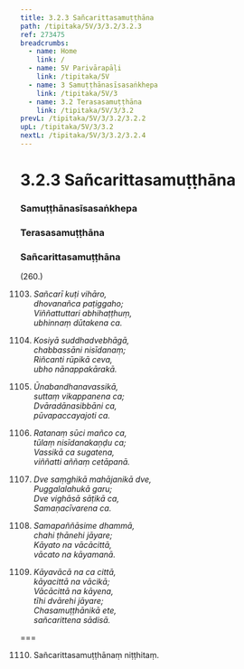 ```yaml
---
title: 3.2.3 Sañcarittasamuṭṭhāna
path: /tipitaka/5V/3/3.2/3.2.3
ref: 273475
breadcrumbs:
  - name: Home
    link: /
  - name: 5V Parivārapāḷi
    link: /tipitaka/5V
  - name: 3 Samuṭṭhānasīsasaṅkhepa
    link: /tipitaka/5V/3
  - name: 3.2 Terasasamuṭṭhāna
    link: /tipitaka/5V/3/3.2
prevL: /tipitaka/5V/3/3.2/3.2.2
upL: /tipitaka/5V/3/3.2
nextL: /tipitaka/5V/3/3.2/3.2.4
---
```


# 3.2.3 Sañcarittasamuṭṭhāna

### Samuṭṭhānasīsasaṅkhepa

### Terasasamuṭṭhāna

### Sañcarittasamuṭṭhāna

(260.)

1103. _Sañcarī kuṭi vihāro,_  
_dhovanañca paṭiggaho;_  
_Viññattuttari abhihaṭṭhuṃ,_  
_ubhinnaṃ dūtakena ca._  


1104. _Kosiyā suddhadvebhāgā,_  
_chabbassāni nisīdanaṃ;_  
_Riñcanti rūpikā ceva,_  
_ubho nānappakārakā._  


1105. _Ūnabandhanavassikā,_  
_suttaṃ vikappanena ca;_  
_Dvāradānasibbāni ca,_  
_pūvapaccayajoti ca._  


1106. _Ratanaṃ sūci mañco ca,_  
_tūlaṃ nisīdanakaṇḍu ca;_  
_Vassikā ca sugatena,_  
_viññatti aññaṃ cetāpanā._  


1107. _Dve saṃghikā mahājanikā dve,_  
_Puggalalahukā garu;_  
_Dve vighāsā sāṭikā ca,_  
_Samaṇacīvarena ca._  


1108. _Samapaññāsime dhammā,_  
_chahi ṭhānehi jāyare;_  
_Kāyato na vācācittā,_  
_vācato na kāyamanā._  


1109. _Kāyavācā na ca cittā,_  
_kāyacittā na vācikā;_  
_Vācācittā na kāyena,_  
_tīhi dvārehi jāyare;_  
_Chasamuṭṭhānikā ete,_  
_sañcarittena sādisā._  


===

1110. Sañcarittasamuṭṭhānaṃ niṭṭhitaṃ.




